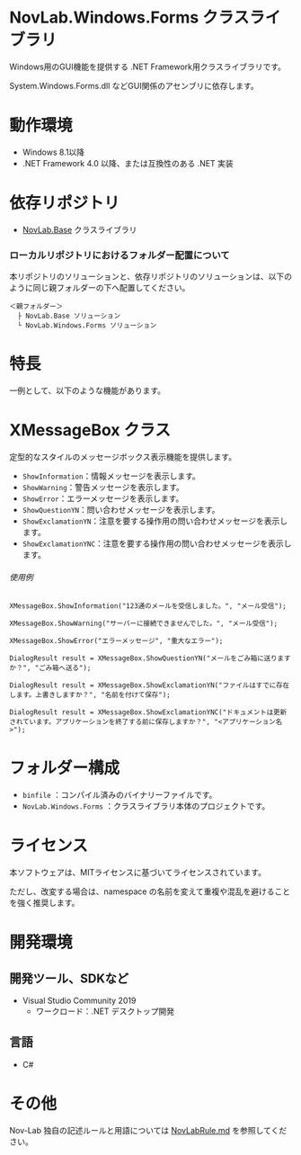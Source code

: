 ﻿# NovLab.Windows.Forms クラスライブラリ

Windows用のGUI機能を提供する .NET Framework用クラスライブラリです。

System.Windows.Forms.dll などGUI関係のアセンブリに依存します。


# 動作環境

- Windows 8.1以降
- .NET Framework 4.0 以降、または互換性のある .NET 実装


# 依存リポジトリ

- [NovLab.Base](https://github.com/Nov-Lab/NovLab.Base) クラスライブラリ

### ローカルリポジトリにおけるフォルダー配置について

本リポジトリのソリューションと、依存リポジトリのソリューションは、以下のように同じ親フォルダーの下へ配置してください。
```
＜親フォルダー＞
  ├ NovLab.Base ソリューション
  └ NovLab.Windows.Forms ソリューション
```


# 特長

一例として、以下のような機能があります。


# XMessageBox クラス

定型的なスタイルのメッセージボックス表示機能を提供します。

- `ShowInformation`：情報メッセージを表示します。
- `ShowWarning`：警告メッセージを表示します。
- `ShowError`：エラーメッセージを表示します。
- `ShowQuestionYN`：問い合わせメッセージを表示します。
- `ShowExclamationYN`：注意を要する操作用の問い合わせメッセージを表示します。
- `ShowExclamationYNC`：注意を要する操作用の問い合わせメッセージを表示します。

###### 使用例
```
XMessageBox.ShowInformation("123通のメールを受信しました。", "メール受信");

XMessageBox.ShowWarning("サーバーに接続できませんでした。", "メール受信");

XMessageBox.ShowError("エラーメッセージ", "重大なエラー");

DialogResult result = XMessageBox.ShowQuestionYN("メールをごみ箱に送りますか？", "ごみ箱へ送る");

DialogResult result = XMessageBox.ShowExclamationYN("ファイルはすでに存在します。上書きしますか？", "名前を付けて保存");

DialogResult result = XMessageBox.ShowExclamationYNC("ドキュメントは更新されています。アプリケーションを終了する前に保存しますか？", "<アプリケーション名>");
```


# フォルダー構成

- `binfile` ：コンパイル済みのバイナリーファイルです。
- `NovLab.Windows.Forms` ：クラスライブラリ本体のプロジェクトです。


# ライセンス

本ソフトウェアは、MITライセンスに基づいてライセンスされています。

ただし、改変する場合は、namespace の名前を変えて重複や混乱を避けることを強く推奨します。


# 開発環境

## 開発ツール、SDKなど
- Visual Studio Community 2019
  - ワークロード：.NET デスクトップ開発

## 言語
- C#


# その他

Nov-Lab 独自の記述ルールと用語については [NovLabRule.md](https://github.com/Nov-Lab/Nov-Lab/NovLabRule.md) を参照してください。
